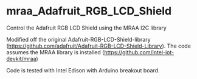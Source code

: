 # mraa_Adafruit_RGB_LCD_Shield
Control the Adafruit RGB LCD Shield using the MRAA I2C library

Modified off the original Adafruit-RGB-LCD-Shield-library (https://github.com/adafruit/Adafruit-RGB-LCD-Shield-Library).
The code assumes the MRAA library is installed (https://github.com/intel-iot-devkit/mraa)

Code is tested with Intel Edison with Arduino breakout board.
